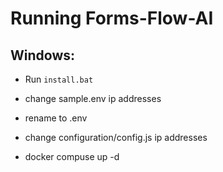 # Running Forms-Flow-AI

## Windows: 

- Run `install.bat`



- change sample.env ip addresses
- rename to .env
- change configuration/config.js ip addresses
- docker compuse up -d